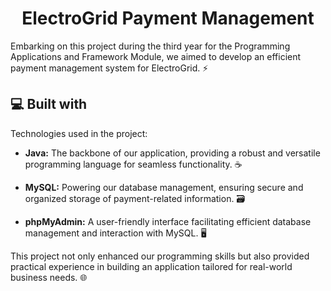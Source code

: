 <h1 align="center" id="title">ElectroGrid Payment Management</h1>

<p id="description">Embarking on this project during the third year for the Programming Applications and Framework Module, we aimed to develop an efficient payment management system for ElectroGrid. ⚡</p>

<h2>💻 Built with</h2>

Technologies used in the project:

*   **Java:** The backbone of our application, providing a robust and versatile programming language for seamless functionality. ☕

*   **MySQL:** Powering our database management, ensuring secure and organized storage of payment-related information. 🗃️

*   **phpMyAdmin:** A user-friendly interface facilitating efficient database management and interaction with MySQL. 🖥️

This project not only enhanced our programming skills but also provided practical experience in building an application tailored for real-world business needs. 🌐
